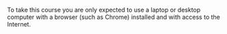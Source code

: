 To take this course you are only expected to use a laptop or desktop computer with a browser (such as Chrome) installed and with access to the Internet. 
